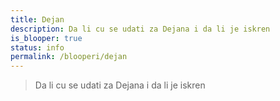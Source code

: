 ```yaml
---
title: Dejan
description: Da li cu se udati za Dejana i da li je iskren
is_blooper: true
status: info
permalink: /blooperi/dejan
---
```


> Da li cu se udati za Dejana i da li je iskren
